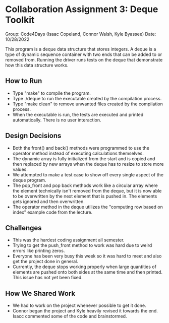 # Collaboration Assignment 3: Deque Toolkit
Group: Code4Days (Isaac Copeland, Connor Walsh, Kyle Byassee)
Date: 10/28/2022

This program is a deque data structure that stores integers. A deque is a type of dynamic sequence container with two ends that can be added to or removed from. Running the driver runs tests on the deque that demonstrate how this data structure works. 

## How to Run
* Type "make" to compile the program.
* Type ./deque to run the executable created by the compilation process.
* Type "make clean" to remove unwanted files created by the compilation process.
* When the executable is run, the tests are executed and printed automatically. There is no user interaction.

## Design Decisions
* Both the front() and back() methods were programmed to use the operator method instead of executing calculations themselves.
* The dynamic array is fully initialized from the start and is copied and then replaced by new arrays when the deque has to resize to store more values.
* We attempted to make a test case to show off every single aspect of the deque program.
* The pop_front and pop back methods work like a circular array where the element technically isn't removed from the deque, but it is now able to be overwritten by the next element that is pushed in. The elements gets ignored and then overwritten.
* The operator method in the deque utilizes the "computing row based on index" example code from the lecture.

## Challenges
* This was the hardest coding assignment all semester. 
* Trying to get the push_front method to work was hard due to weird errors like printing zeros.
* Everyone has been very busy this week so it was hard to meet and also get the project done in general.
* Currently, the deque stops working properly when large quantities of elements are pushed onto both sides at the same time and then printed. This issue has not yet been fixed. 

## How We Shared Work
* We had to work on the project whenever possible to get it done.
* Connor began the project and Kyle heavily revised it towards the end. Isacc commented some of the code and brainstormed.